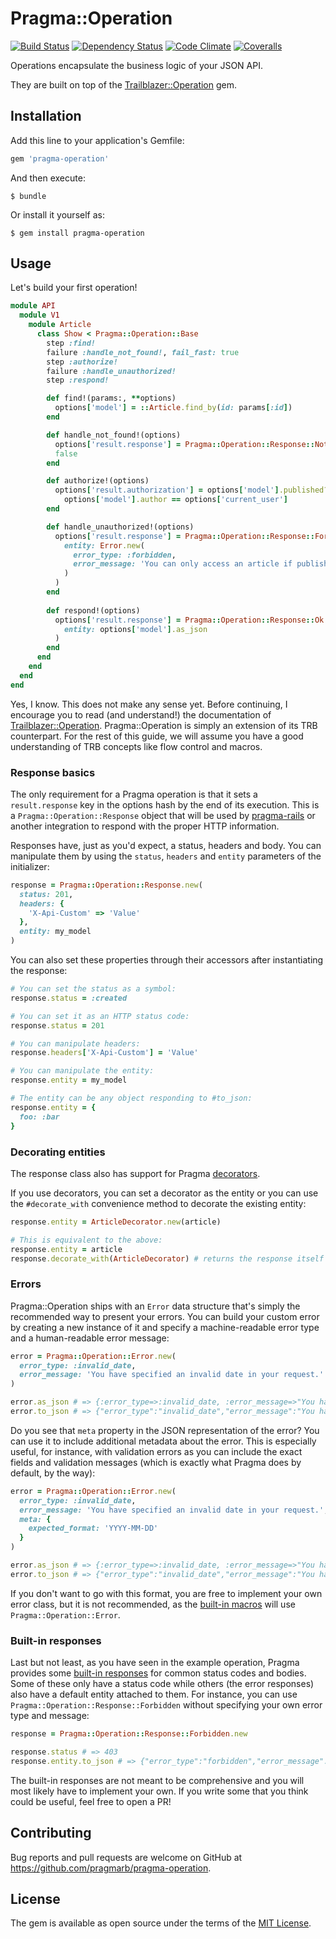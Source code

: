 # Pragma::Operation

[![Build Status](https://img.shields.io/travis/pragmarb/pragma-operation.svg?maxAge=3600&style=flat-square)](https://travis-ci.org/pragmarb/pragma-operation)
[![Dependency Status](https://img.shields.io/gemnasium/pragmarb/pragma-operation.svg?maxAge=3600&style=flat-square)](https://gemnasium.com/github.com/pragmarb/pragma-operation)
[![Code Climate](https://img.shields.io/codeclimate/github/pragmarb/pragma-operation.svg?maxAge=3600&style=flat-square)](https://codeclimate.com/github/pragmarb/pragma-operation)
[![Coveralls](https://img.shields.io/coveralls/pragmarb/pragma-operation.svg?maxAge=3600&style=flat-square)](https://coveralls.io/github/pragmarb/pragma-operation)

Operations encapsulate the business logic of your JSON API.

They are built on top of the [Trailblazer::Operation](https://github.com/trailblazer/trailblazer-operation) gem.

## Installation

Add this line to your application's Gemfile:

```ruby
gem 'pragma-operation'
```

And then execute:

```console
$ bundle
```

Or install it yourself as:

```console
$ gem install pragma-operation
```

## Usage

Let's build your first operation!

```ruby
module API
  module V1
    module Article
      class Show < Pragma::Operation::Base
        step :find!
        failure :handle_not_found!, fail_fast: true
        step :authorize!
        failure :handle_unauthorized!
        step :respond!

        def find!(params:, **options)
          options['model'] = ::Article.find_by(id: params[:id])
        end

        def handle_not_found!(options)
          options['result.response'] = Pragma::Operation::Response::NotFound.new
          false
        end

        def authorize!(options)
          options['result.authorization'] = options['model'].published? || 
            options['model'].author == options['current_user']
        end

        def handle_unauthorized!(options)
          options['result.response'] = Pragma::Operation::Response::Forbidden.new(
            entity: Error.new(
              error_type: :forbidden,
              error_message: 'You can only access an article if published or authored by you.'
            )
          )
        end
  
        def respond!(options)
          options['result.response'] = Pragma::Operation::Response::Ok.new(
            entity: options['model'].as_json
          )
        end
      end
    end
  end
end
```

Yes, I know. This does not make any sense yet. Before continuing, I encourage you to read (and
understand!) the documentation of [Trailblazer::Operation](http://trailblazer.to/gems/operation/2.0/index.html).
Pragma::Operation is simply an extension of its TRB counterpart. For the rest of this guide, we will
assume you have a good understanding of TRB concepts like flow control and macros.

### Response basics

The only requirement for a Pragma operation is that it sets a `result.response` key in the options
hash by the end of its execution. This is a `Pragma::Operation::Response` object that will be used
by [pragma-rails](https://github.com/pragmarb/pragma-rails) or another integration to respond with
the proper HTTP information.

Responses have, just as you'd expect, a status, headers and body. You can manipulate them by using
the `status`, `headers` and `entity` parameters of the initializer:

```ruby
response = Pragma::Operation::Response.new(
  status: 201,
  headers: {
    'X-Api-Custom' => 'Value'
  },
  entity: my_model
)
```

You can also set these properties through their accessors after instantiating the response:

```ruby
# You can set the status as a symbol:
response.status = :created

# You can set it as an HTTP status code:
response.status = 201

# You can manipulate headers:
response.headers['X-Api-Custom'] = 'Value'

# You can manipulate the entity:
response.entity = my_model

# The entity can be any object responding to #to_json:
response.entity = {
  foo: :bar
}
```

### Decorating entities

The response class also has support for Pragma [decorators](https://github.com/pragmarb/pragma-decorator).

If you use decorators, you can set a decorator as the entity or you can use the `#decorate_with`
convenience method to decorate the existing entity:

```ruby
response.entity = ArticleDecorator.new(article)

# This is equivalent to the above:
response.entity = article
response.decorate_with(ArticleDecorator) # returns the response itself for chaining
```

### Errors

Pragma::Operation ships with an `Error` data structure that's simply the recommended way to present
your errors. You can build your custom error by creating a new instance of it and specify a 
machine-readable error type and a human-readable error message:

```ruby
error = Pragma::Operation::Error.new(
  error_type: :invalid_date,
  error_message: 'You have specified an invalid date in your request.'
)

error.as_json # => {:error_type=>:invalid_date, :error_message=>"You have specified an invalid date in your request.", :meta=>{}}
error.to_json # => {"error_type":"invalid_date","error_message":"You have specified an invalid date in your request.","meta":{}} 
```

Do you see that `meta` property in the JSON representation of the error? You can use it to include
additional metadata about the error. This is especially useful, for instance, with validation errors
as you can include the exact fields and validation messages (which is exactly what Pragma does by
default, by the way):

```ruby
error = Pragma::Operation::Error.new(
  error_type: :invalid_date,
  error_message: 'You have specified an invalid date in your request.',
  meta: {
    expected_format: 'YYYY-MM-DD'
  }
)

error.as_json # => {:error_type=>:invalid_date, :error_message=>"You have specified an invalid date in your request.", :meta=>{:expected_format=>"YYYY-MM-DD"}}
error.to_json # => {"error_type":"invalid_date","error_message":"You have specified an invalid date in your request.","meta":{"expected_format":"YYYY-MM-DD"}}
```

If you don't want to go with this format, you are free to implement your own error class, but it is
not recommended, as the [built-in macros](https://github.com/pragmarb/pragma/tree/master/lib/pragma/operation/macro) 
will use `Pragma::Operation::Error`.

### Built-in responses

Last but not least, as you have seen in the example operation, Pragma provides some 
[built-in responses](https://github.com/pragmarb/pragma-operation/tree/master/lib/pragma/operation/response) 
for common status codes and bodies. Some of these only have a status code while others (the error
responses) also have a default entity attached to them. For instance, you can use `Pragma::Operation::Response::Forbidden`
without specifying your own error type and message:

```ruby
response = Pragma::Operation::Response::Forbidden.new

response.status # => 403
response.entity.to_json # => {"error_type":"forbidden","error_message":"You are not authorized to access the requested resource.","meta":{}}
```

The built-in responses are not meant to be comprehensive and you will most likely have to implement
your own. If you write some that you think could be useful, feel free to open a PR!

## Contributing

Bug reports and pull requests are welcome on GitHub at https://github.com/pragmarb/pragma-operation.

## License

The gem is available as open source under the terms of the [MIT License](http://opensource.org/licenses/MIT).
